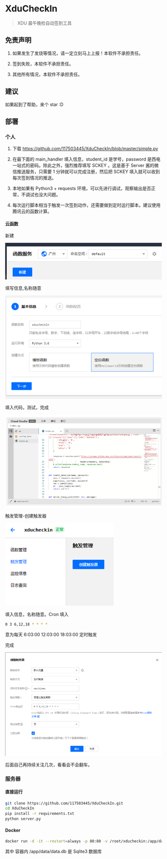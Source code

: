 # XduCheckIn

> XDU 晨午晚检自动签到工具

## 免责声明

1. 如果发生了发烧等情况，请一定立刻马上上报！本软件不承担责任。

2. 签到失败，本软件不承担责任。

3. 其他所有情况，本软件不承担责任。

## 建议

如果起到了帮助，来个 star :D

## 部署

### 个人

1. 下载 <https://github.com/117503445/XduCheckIn/blob/master/simple.py>

2. 在最下面的 main_handler 填入信息，student_id 是学号，password 是西电一站式的密码。除此之外，强烈推荐填写 SCKEY 。这是基于 Server 酱的微信推送服务，只需要 1 分钟就可以完成注册，然后把 SCKEY 填入就可以收到每次签到情况的推送。

3. 本地如果有 Python3 + requests 环境，可以先进行调试，观察输出是否正常，不调试也没大问题。

4. 每次运行脚本相当于触发一次签到动作，还需要做到定时运行脚本。建议使用腾讯云的函数计算。

#### 云函数

新建

![new](./images/new.png)

填写信息,名称随意

![info](./images/info.png)

填入代码，测试，完成

![info](./images/code.png)

触发管理-创建触发器

![trigger](./images/trigger.png)

填入信息，名称随意。Cron 填入

```sh
0 3 6,12,18 * * * *
```

意为每天 6:03:00 12:03:00 18:03:00 定时触发

完成

![create_trigger](./images/create_trigger.png)

后面自己再持续关注几次，看看会不会翻车。

### 服务器

#### 直接运行

```sh
git clone https://github.com/117503445/XduCheckIn.git
cd XduCheckIn
pip install -r requirements.txt
python server.py
```

#### Docker

```sh
docker run -d -it --restart=always -p 80:80 -v /root/xducheckin:/app/data --name xducheckin 117503445/xducheckin
```

其中 容器内 /app/data/data.db 是 Sqlite3 数据库
